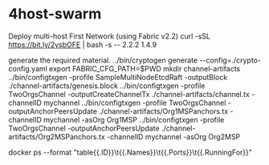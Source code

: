 # 4host-swarm
Deploy multi-host First Network (using Fabric v2.2)
curl -sSL https://bit.ly/2ysbOFE | bash -s -- 2.2.2 1.4.9

generate the required material.
../bin/cryptogen generate --config=./crypto-config.yaml
export FABRIC_CFG_PATH=$PWD
mkdir channel-artifacts
../bin/configtxgen -profile SampleMultiNodeEtcdRaft -outputBlock ./channel-artifacts/genesis.block
../bin/configtxgen -profile TwoOrgsChannel -outputCreateChannelTx ./channel-artifacts/channel.tx -channelID mychannel
../bin/configtxgen -profile TwoOrgsChannel -outputAnchorPeersUpdate ./channel-artifacts/Org1MSPanchors.tx -channelID mychannel -asOrg Org1MSP
../bin/configtxgen -profile TwoOrgsChannel -outputAnchorPeersUpdate ./channel-artifacts/Org2MSPanchors.tx -channelID mychannel -asOrg Org2MSP


docker ps --format "table{{.ID}}\t{{.Names}}\t{{.Ports}}\t{{.RunningFor}}"

